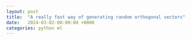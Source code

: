 ```yaml
---
layout: post
title:  "A really fast way of generating random orthogonal vectors"
date:   2024-03-02-00:00:00 +0000
categories: python ml
---
```


